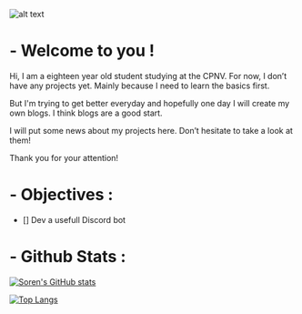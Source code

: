 ![alt text](https://i.imgur.com/uk4S0Os.png)

# - Welcome to you !

Hi, I am a eighteen year old student studying at the CPNV. For now, I don’t have any projects yet. Mainly because I need to learn the basics first.

But I'm trying to get better everyday and hopefully one day I will create my own blogs. I think blogs are a good start. 

I will put some news about my projects here. Don’t hesitate to take a look at them! 

Thank you for your attention!

# - Objectives :

- [] Dev a usefull Discord bot

# - Github Stats :

[![Soren's GitHub stats](https://github-readme-stats.vercel.app/api?username=Soreenn&show_icons=true&theme=dracula)](https://github.com/anuraghazra/github-readme-stats)     
     
[![Top Langs](https://github-readme-stats.vercel.app/api/top-langs/?username=Soreenn&layout=compact)](https://github.com/anuraghazra/github-readme-stats)
